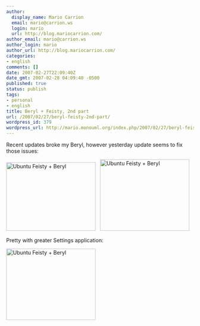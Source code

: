 ```yaml
---
author:
  display_name: Mario Carrion
  email: mario@carrion.ws
  login: mario
  url: http://blog.mariocarrion.com/
author_email: mario@carrion.ws
author_login: mario
author_url: http://blog.mariocarrion.com/
categories:
- english
comments: []
date: 2007-02-27T22:09:40Z
date_gmt: 2007-02-28 04:09:40 -0500
published: true
status: publish
tags:
- personal
- english
title: Beryl + Feisty, 2nd part
url: /2007/02/27/beryl-feisty-2nd-part/
wordpress_id: 379
wordpress_url: http://mario.monouml.org/index.php/2007/02/27/beryl-feisty-2nd-part/
---
```


<p>Recent updates broke my Beryl, however yesterday update seems to fix those issues:</p>
<p><a href="http://www.flickr.com/photos/mariocarrion/405264117/" title="Photo Sharing"><img src="http://farm1.static.flickr.com/164/405264117_183e73a908_m.jpg" width="240" height="184" alt="Ubuntu Feisty + Beryl" /></a>&nbsp;&nbsp;&nbsp;<a href="http://www.flickr.com/photos/mariocarrion/405264113/" title="Photo Sharing"><img src="http://farm1.static.flickr.com/136/405264113_e08c497f43_m.jpg" width="240" height="192" alt="Ubuntu Feisty + Beryl" /></a></p>
<p>Pretty with greater Settings application:</p>
<p><a href="http://www.flickr.com/photos/mariocarrion/405333162/" title="Photo Sharing"><img src="http://farm1.static.flickr.com/156/405333162_ad30b9fc74_m.jpg" width="240" height="192" alt="Ubuntu Feisty + Beryl" /></a></p>
